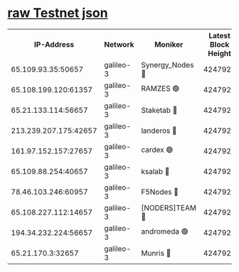 [raw Testnet json](https://rpc-check.androt.stavr.tech/androt/rpcandrot_result.json)
=

<table><tr><th>IP-Address</th><th>Network</th><th>Moniker</th><th>Latest Block Height</th><th>Earliest Block Height</th><th>Catching Up</th><th>Tx Index</th><th>Voting Power</th><th>Scan Time</th></tr><tr><td>65.109.93.35:50657</td><td>galileo-3</td><td>Synergy_Nodes 🔴</td><td>4247927</td><td>0</td><td>False</td><td>on</td><td>960602</td><td>2023-12-16T08:12:55.079126875UTC</td></tr><tr><td>65.108.199.120:61357</td><td>galileo-3</td><td>RAMZES 🟢</td><td>4247924</td><td>1</td><td>False</td><td>on</td><td>0</td><td>2023-12-16T08:12:41.807428162UTC</td></tr><tr><td>65.21.133.114:56657</td><td>galileo-3</td><td>Staketab 🔴</td><td>4247927</td><td>90001</td><td>False</td><td>on</td><td>2</td><td>2023-12-16T08:12:56.203862571UTC</td></tr><tr><td>213.239.207.175:42657</td><td>galileo-3</td><td>landeros 🔴</td><td>4247922</td><td>2642001</td><td>False</td><td>on</td><td>72</td><td>2023-12-16T08:12:29.439562882UTC</td></tr><tr><td>161.97.152.157:27657</td><td>galileo-3</td><td>cardex 🟢</td><td>4247927</td><td>2945323</td><td>False</td><td>on</td><td>0</td><td>2023-12-16T08:12:55.424717886UTC</td></tr><tr><td>65.109.88.254:40657</td><td>galileo-3</td><td>ksalab 🔴</td><td>4247924</td><td>3000356</td><td>False</td><td>on</td><td>31931</td><td>2023-12-16T08:12:37.389664066UTC</td></tr><tr><td>78.46.103.246:60957</td><td>galileo-3</td><td>F5Nodes 🔴</td><td>4247927</td><td>3057001</td><td>False</td><td>off</td><td>24</td><td>2023-12-16T08:12:55.782139749UTC</td></tr><tr><td>65.108.227.112:14657</td><td>galileo-3</td><td>[NODERS]TEAM 🔴</td><td>4247922</td><td>3176323</td><td>False</td><td>on</td><td>959621</td><td>2023-12-16T08:12:29.777898863UTC</td></tr><tr><td>194.34.232.224:56657</td><td>galileo-3</td><td>andromeda 🟢</td><td>4247923</td><td>4147923</td><td>False</td><td>off</td><td>0</td><td>2023-12-16T08:12:36.924006023UTC</td></tr><tr><td>65.21.170.3:32657</td><td>galileo-3</td><td>Munris 🔴</td><td>4247925</td><td>4147925</td><td>False</td><td>off</td><td>414</td><td>2023-12-16T08:12:46.518039083UTC</td></tr></table>
